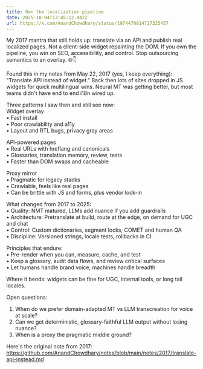 ```yaml
---
title: Own the localization pipeline
date: 2025-10-04T13:45:12.442Z
url: https://x.com/AnandChowdhary/status/1974470814717325457
---
```


My 2017 mantra that still holds up: translate via an API and publish real localized pages. Not a client-side widget repainting the DOM. If you own the pipeline, you win on SEO, accessibility, and control. Stop outsourcing semantics to an overlay. 🌐👇  
  
Found this in my notes from May 22, 2017 (yes, I keep everything): "Translate API instead of widget." Back then lots of sites dropped in JS widgets for quick multilingual wins. Neural MT was getting better, but most teams didn't have end to end i18n wired up.  
  
Three patterns I saw then and still see now:  
Widget overlay  
• Fast install  
• Poor crawlability and a11y  
• Layout and RTL bugs, privacy gray areas  
  
API-powered pages  
• Real URLs with hreflang and canonicals  
• Glossaries, translation memory, review, tests  
• Faster than DOM swaps and cacheable  
  
Proxy mirror  
• Pragmatic for legacy stacks  
• Crawlable, feels like real pages  
• Can be brittle with JS and forms, plus vendor lock-in  
  
What changed from 2017 to 2025:  
• Quality: NMT matured, LLMs add nuance if you add guardrails  
• Architecture: Pretranslate at build, route at the edge, on demand for UGC and chat  
• Control: Custom dictionaries, segment locks, COMET and human QA  
• Discipline: Versioned strings, locale tests, rollbacks in CI  
  
Principles that endure:  
• Pre-render when you can, measure, cache, and test  
• Keep a glossary, audit data flows, and review critical surfaces  
• Let humans handle brand voice, machines handle breadth  
  
Where it bends: widgets can be fine for UGC, internal tools, or long tail locales.  
  
Open questions:  
1) When do we prefer domain-adapted MT vs LLM transcreation for voice at scale?  
2) Can we get deterministic, glossary-faithful LLM output without losing nuance?  
3) When is a proxy the pragmatic middle ground?  
  
Here's the original note from 2017: <https://github.com/AnandChowdhary/notes/blob/main/notes/2017/translate-api-instead.md>
